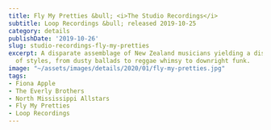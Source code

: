 ```yaml
---
title: Fly My Pretties &bull; <i>The Studio Recordings</i>
subtitle: Loop Recordings &bull; released 2019-10-25
category: details
publishDate: '2019-10-26'
slug: studio-recordings-fly-my-pretties
excerpt: A disparate assemblage of New Zealand musicians yielding a disparate assemblage
  of styles, from dusty ballads to reggae whimsy to downright funk.
image: "~/assets/images/details/2020/01/fly-my-pretties.jpg"
tags:
- Fiona Apple
- The Everly Brothers
- North Mississippi Allstars
- Fly My Pretties
- Loop Recordings
---
```


